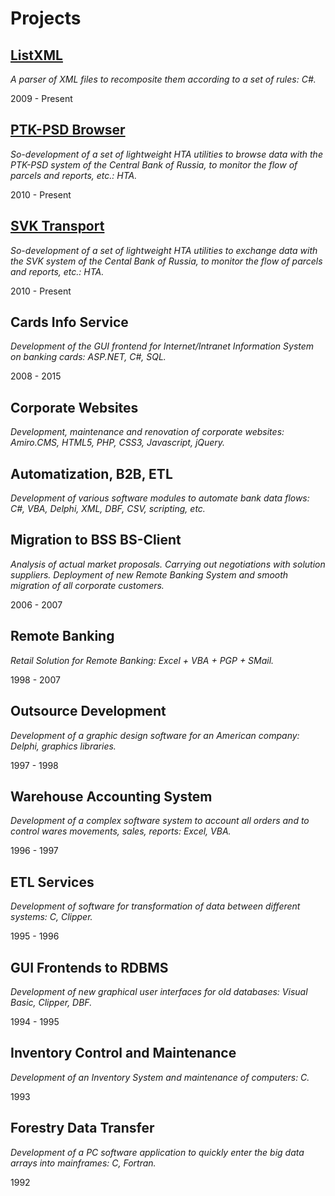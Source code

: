 Projects
========

## [ListXML](ListXML)
*A parser of XML files to recomposite them according to a set of rules: C#.*

2009 - Present
   
## [PTK-PSD Browser](PTK-PSD-Browser-hta)
*So-development of a set of lightweight HTA utilities to browse data with the 
PTK-PSD system of the Central Bank of Russia, to monitor the flow of parcels 
and reports, etc.: HTA.*

2010 - Present

## [SVK Transport](SVK-Transport-hta)
*So-development of a set of lightweight HTA utilities to exchange data with 
the SVK system of the Cental Bank of Russia, to monitor the flow of parcels 
and reports, etc.: HTA.*

2010 - Present

## Cards Info Service
*Development of the GUI frontend for Internet/Intranet Information System on 
banking cards: ASP.NET, C#, SQL.*

2008 - 2015

## Corporate Websites
*Development, maintenance and renovation of corporate websites: 
Amiro.CMS, HTML5, PHP, CSS3, Javascript, jQuery.*

## Automatization, B2B, ETL
*Development of various software modules to automate bank data flows: 
C#, VBA, Delphi, XML, DBF, CSV, scripting, etc.*

## Migration to BSS BS-Client
*Analysis of actual market proposals. Carrying out negotiations with solution 
suppliers. Deployment of new Remote Banking System and smooth migration of 
all corporate customers.*

2006 - 2007

## Remote Banking
*Retail Solution for Remote Banking: Excel + VBA + PGP + SMail.*

1998 - 2007

## Outsource Development
*Development of a graphic design software for an American company: 
Delphi, graphics libraries.*

1997 - 1998

## Warehouse Accounting System
*Development of a complex software system to account all orders and to control 
wares movements, sales, reports: Excel, VBA.*

1996 - 1997

## ETL Services
*Development of software for transformation of data between different systems: 
C, Clipper.*

1995 - 1996

## GUI Frontends to RDBMS
*Development of new graphical user interfaces for old databases: 
Visual Basic, Clipper, DBF.*

1994 - 1995

## Inventory Control and Maintenance
*Development of an Inventory System and maintenance of computers: C.*

1993

## Forestry Data Transfer
*Development of a PC software application to quickly enter the big data arrays 
into mainframes: C, Fortran.*

1992
